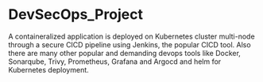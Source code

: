 # DevSecOps_Project
A containeralized application is deployed on Kubernetes cluster multi-node through a secure CICD pipeline using Jenkins, the popular CICD tool. Also there are many other popular and demanding devops tools like Docker, Sonarqube, Trivy, Prometheus, Grafana and Argocd and helm for Kubernetes deployment.
